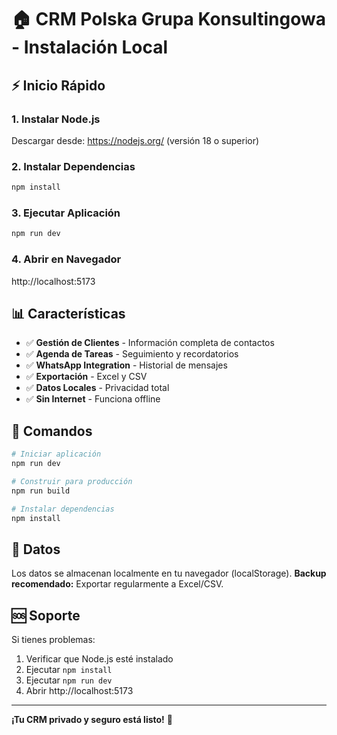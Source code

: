 # 🏠 CRM Polska Grupa Konsultingowa - Instalación Local

## ⚡ Inicio Rápido

### 1. **Instalar Node.js**
Descargar desde: https://nodejs.org/ (versión 18 o superior)

### 2. **Instalar Dependencias**
```bash
npm install
```

### 3. **Ejecutar Aplicación**
```bash
npm run dev
```

### 4. **Abrir en Navegador**
http://localhost:5173

## 📊 Características

- ✅ **Gestión de Clientes** - Información completa de contactos
- ✅ **Agenda de Tareas** - Seguimiento y recordatorios
- ✅ **WhatsApp Integration** - Historial de mensajes
- ✅ **Exportación** - Excel y CSV
- ✅ **Datos Locales** - Privacidad total
- ✅ **Sin Internet** - Funciona offline

## 🔧 Comandos

```bash
# Iniciar aplicación
npm run dev

# Construir para producción
npm run build

# Instalar dependencias
npm install
```

## 💾 Datos

Los datos se almacenan localmente en tu navegador (localStorage).
**Backup recomendado:** Exportar regularmente a Excel/CSV.

## 🆘 Soporte

Si tienes problemas:
1. Verificar que Node.js esté instalado
2. Ejecutar `npm install` 
3. Ejecutar `npm run dev`
4. Abrir http://localhost:5173

---

**¡Tu CRM privado y seguro está listo!** 🚀